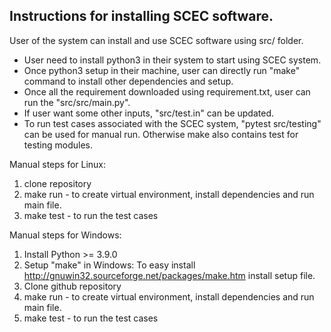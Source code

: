 Instructions for installing SCEC software.  
----------------------------------------------- 

User of the system can install and use SCEC software using src/ folder. 
- User need to install python3 in their system to start using SCEC system. 
- Once python3 setup in their machine, user can directly run "make" command to install other dependencies and setup. 
- Once all the requirement downloaded using requirement.txt, user can run the "src/src/main.py". 
- If user want some other inputs, "src/test.in" can be updated. 
- To run test cases associated with the SCEC system, "pytest src/testing" can be used for manual run. Otherwise make also contains test for testing modules. 


Manual steps for Linux: 
1. clone repository 
2. make run - to create virtual environment, install dependencies and run main file. 
3. make test - to run the test cases 

Manual steps for Windows: 
1. Install Python >= 3.9.0 
2. Setup "make" in Windows: To easy install http://gnuwin32.sourceforge.net/packages/make.htm install setup file. 
3. Clone github repository 
4. make run - to create virtual environment, install dependencies and run main file. 
5. make test - to run the test cases 

